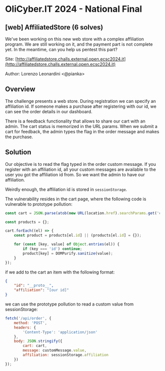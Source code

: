 # OliCyber.IT 2024 - National Final

## [web] AffiliatedStore (6 solves)

We've been working on this new web store with a complex affiliation program. We are still working on it, and the payment part is not complete yet. In the meantime, can you help us pentest this part?

Site: [http://affiliatedstore.challs.external.open.ecsc2024.it](http://affiliatedstore.challs.external.open.ecsc2024.it)

Author: Lorenzo Leonardini <@pianka>

## Overview

The challenge presents a web store. During registration we can specify an affiliation id. If someone makes a purchase after registering with our id, we can see the order details in our dashboard.

There is a feedback functionality that allows to share our cart with an admin. The cart status is memorized in the URL params. When we submit a cart for feedback, the admin types the flag in the order message and makes the purchase.

## Solution

Our objective is to read the flag typed in the order custom message. If you register with an affiliation id, all your custom messages are available to the user you got the affiliation id from. So we want the admin to have our affiliation.

Weirdly enough, the affiliation id is stored in `sessionStorage`.

The vulnerability resides in the cart page, where the following code is vulnerable to prototype pollution:

```js
const cart = JSON.parse(atob(new URL(location.href).searchParams.get('cart')));

const products = {};

cart.forEach((el) => {
	const product = products[el.id] || (products[el.id] = {});

	for (const [key, value] of Object.entries(el)) {
		if (key === 'id') continue;
		product[key] = DOMPurify.sanitize(value);
	}
});
```

if we add to the cart an item with the following format:

```json
{
	"id": "__proto__",
	"affiliation": "[our id]"
}
```

we can use the prototype pollution to read a custom value from sessionStorage:

```js
fetch('/api/order', {
	method: 'POST',
	headers: {
		'Content-Type': 'application/json'
	},
	body: JSON.stringify({
		cart: cart,
		message: customMessage.value,
		affiliation: sessionStorage.affiliation
	})
});
```
